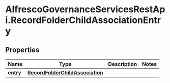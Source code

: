# AlfrescoGovernanceServicesRestApi.RecordFolderChildAssociationEntry

## Properties
Name | Type | Description | Notes
------------ | ------------- | ------------- | -------------
**entry** | [**RecordFolderChildAssociation**](RecordFolderChildAssociation.md) |  | 



